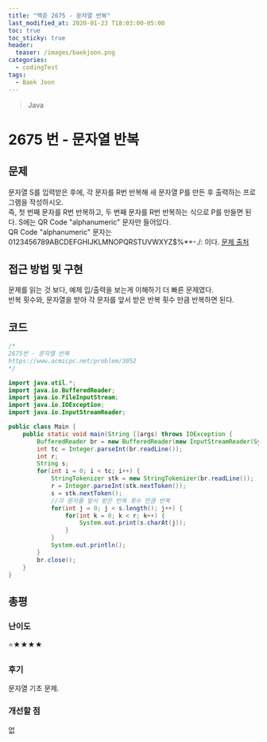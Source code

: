 ```yaml
---
title: "백준 2675 - 문자열 반복"
last_modified_at: 2020-01-23 T18:03:00-05:00
toc: true
toc_sticky: true
header:
  teaser: /images/baekjoon.png
categories: 
  - codingTest
tags:
  - Baek Joon
---
```


> Java

2675 번 - 문자열 반복
=============
 
## 문제
문자열 S를 입력받은 후에, 각 문자를 R번 반복해 새 문자열 P를 만든 후 출력하는 프로그램을 작성하시오.  
즉, 첫 번째 문자를 R번 반복하고, 두 번째 문자를 R번 반복하는 식으로 P를 만들면 된다. S에는 QR Code "alphanumeric" 문자만 들어있다.  
QR Code "alphanumeric" 문자는 0123456789ABCDEFGHIJKLMNOPQRSTUVWXYZ\$%*+-./: 이다.
[문제 출처](https://www.acmicpc.net/problem/2675)

## 접근 방법 및 구현
문제를 읽는 것 보다, 예제 입/출력을 보는게 이해하기 더 빠른 문제였다.  
반복 횟수와, 문자열을 받아 각 문자를 앞서 받은 반복 횟수 만큼 반복하면 된다.  
 
## 코드
```java
/*
2675번 - 문자열 반복
https://www.acmicpc.net/problem/3052
*/

import java.util.*;
import java.io.BufferedReader;
import java.io.FileInputStream;
import java.io.IOException;
import java.io.InputStreamReader;

public class Main {
    public static void main(String []args) throws IOException {        
    	BufferedReader br = new BufferedReader(new InputStreamReader(System.in));
    	int tc = Integer.parseInt(br.readLine());
    	int r;
    	String s;
    	for(int i = 0; i < tc; i++) {
    		StringTokenizer stk = new StringTokenizer(br.readLine());
    		r = Integer.parseInt(stk.nextToken());
    		s = stk.nextToken();
			//각 문자를 앞서 받은 반복 횟수 만큼 반복
    		for(int j = 0; j < s.length(); j++) {
    			for(int k = 0; k < r; k++) {
    				System.out.print(s.charAt(j));
    			}
    		}
    		System.out.println();
    	}
    	br.close();
    }
}
```

## 총평
### 난이도
⭐★★★★
### 후기
문자열 기초 문제.
### 개선할 점
없